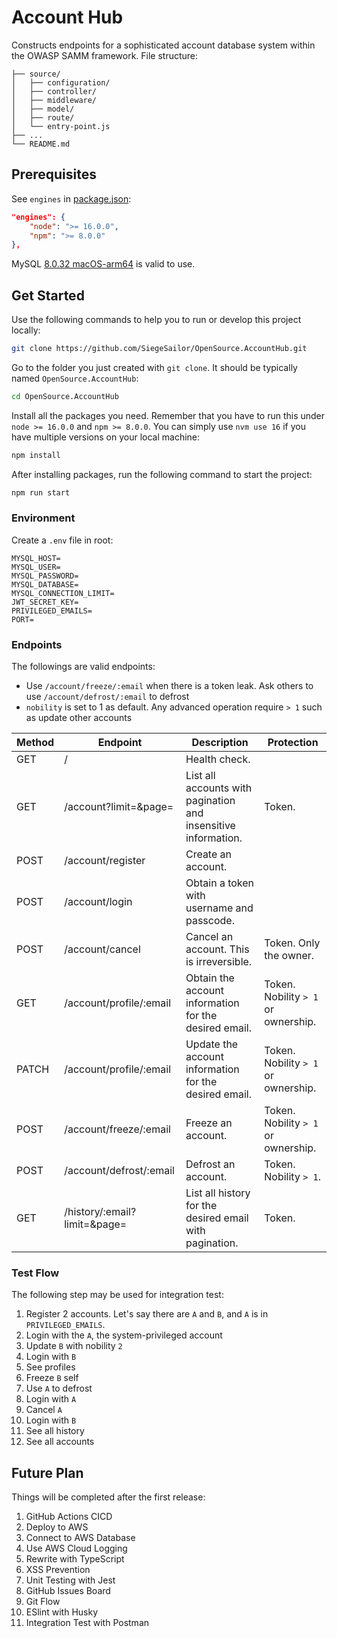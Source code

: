# Account Hub

Constructs endpoints for a sophisticated account database system within the OWASP SAMM framework. File structure:

```
├── source/
│   ├── configuration/
│   ├── controller/
│   ├── middleware/
│   ├── model/
│   ├── route/
│   └── entry-point.js
├── ...
└── README.md
```

## Prerequisites

See `engines` in [package.json](./package.json):

```json
"engines": {
    "node": ">= 16.0.0",
    "npm": ">= 8.0.0"
},
```

MySQL [8.0.32 macOS-arm64](https://dev.mysql.com/downloads/file/?id=516827) is valid to use.

## Get Started

Use the following commands to help you to run or develop this project locally:

```bash
git clone https://github.com/SiegeSailor/OpenSource.AccountHub.git
```

Go to the folder you just created with `git clone`. It should be typically named `OpenSource.AccountHub`:

```bash
cd OpenSource.AccountHub
```

Install all the packages you need. Remember that you have to run this under `node >= 16.0.0` and `npm >= 8.0.0`. You can simply use `nvm use 16` if you have multiple versions on your local machine:

```bash
npm install
```

After installing packages, run the following command to start the project:

```bash
npm run start
```

### Environment

Create a `.env` file in root:

```
MYSQL_HOST=
MYSQL_USER=
MYSQL_PASSWORD=
MYSQL_DATABASE=
MYSQL_CONNECTION_LIMIT=
JWT_SECRET_KEY=
PRIVILEGED_EMAILS=
PORT=
```

### Endpoints

The followings are valid endpoints:

- Use `/account/freeze/:email` when there is a token leak. Ask others to use `/account/defrost/:email` to defrost
- `nobility` is set to 1 as default. Any advanced operation require `> 1` such as update other accounts

| Method | Endpoint                     | Description                                                    | Protection                          |
| ------ | ---------------------------- | -------------------------------------------------------------- | ----------------------------------- |
| GET    | /                            | Health check.                                                  |                                     |
| GET    | /account?limit=&page=        | List all accounts with pagination and insensitive information. | Token.                              |
| POST   | /account/register            | Create an account.                                             |                                     |
| POST   | /account/login               | Obtain a token with username and passcode.                     |                                     |
| POST   | /account/cancel              | Cancel an account. This is irreversible.                       | Token. Only the owner.              |
| GET    | /account/profile/:email      | Obtain the account information for the desired email.          | Token. Nobility `> 1` or ownership. |
| PATCH  | /account/profile/:email      | Update the account information for the desired email.          | Token. Nobility `> 1` or ownership. |
| POST   | /account/freeze/:email       | Freeze an account.                                             | Token. Nobility `> 1` or ownership. |
| POST   | /account/defrost/:email      | Defrost an account.                                            | Token. Nobility `> 1`.              |
| GET    | /history/:email?limit=&page= | List all history for the desired email with pagination.        | Token.                              |

### Test Flow

The following step may be used for integration test:

1. Register 2 accounts. Let's say there are `A` and `B`, and `A` is in `PRIVILEGED_EMAILS`.
2. Login with the `A`, the system-privileged account
3. Update `B` with nobility `2`
4. Login with `B`
5. See profiles
6. Freeze `B` self
7. Use `A` to defrost
8. Login with `A`
9. Cancel `A`
10. Login with `B`
11. See all history
12. See all accounts

## Future Plan

Things will be completed after the first release:

1. GitHub Actions CICD
2. Deploy to AWS
3. Connect to AWS Database
4. Use AWS Cloud Logging
5. Rewrite with TypeScript
6. XSS Prevention
7. Unit Testing with Jest
8. GitHub Issues Board
9. Git Flow
10. ESlint with Husky
11. Integration Test with Postman
